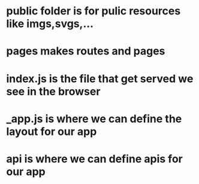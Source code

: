# public folder is for pulic resources like imgs,svgs,...
# pages makes routes and pages

# index.js is the file that get served we see in the browser
# _app.js is where we can define the layout for our app
# api is where we can define apis for our app